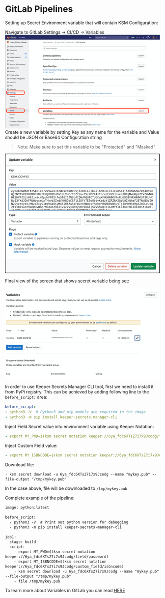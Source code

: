 # GitLab Pipelines

Setting up Secret Environment variable that will contain KSM Configuration:

Navigate to GitLab Settings -> CI/CD -> Variables
![](assets/img.png)
Create a new variable by setting Key as any name for the variable and Value should be JSON or Base64 Configuration string

> Note: Make sure to set this variable to be "Protected" and "Masked" 

![](assets/img_2.png)

Final view of the screen that shows secret variable being set:

![](assets/img_3.png)

In order to use Keeper Secrets Manager CLI tool, first we need to install it from PyPi registry.
This can be achieved by adding following line to the `before_script:` area:

```yaml
before_script:
- python3 -V  # Python3 and pip module are required in the image
- python3 -m pip install keeper-secrets-manager-cli
```


Inject Field Secret value into environment variable using Keeper Notation:

```yaml
- export MY_PWD=$(ksm secret notation keeper://6ya_fdc6XTsZ7i7x9Jcodg/field/password)
```

Inject Custom Field value:

```yaml
- export MY_ISBNCODE=$(ksm secret notation keeper://6ya_fdc6XTsZ7i7x9Jcodg/custom_field/isbncode)
```


Download file:

```
- ksm secret download -u 6ya_fdc6XTsZ7i7x9Jcodg --name "mykey.pub" --file-output "/tmp/mykey.pub"
```

In the case above, file will be downloaded to `/tmp/mykey.pub` 

Complete example of the pipeline:

```
image: python:latest

before_script:
  - python3 -V  # Print out python version for debugging
  - python3 -m pip install keeper-secrets-manager-cli

job1:
  stage: build
  script:
    - export MY_PWD=$(ksm secret notation keeper://6ya_fdc6XTsZ7i7x9Jcodg/field/password)
    - export MY_ISBNCODE=$(ksm secret notation keeper://6ya_fdc6XTsZ7i7x9Jcodg/custom_field/isbncode)
    - ksm secret download -u 6ya_fdc6XTsZ7i7x9Jcodg --name "mykey.pub" --file-output "/tmp/mykey.pub"
    - file /tmp/mykey.pub
```

To learn more about Variables in GitLab you can read [HERE](https://docs.gitlab.com/ee/ci/variables/)
